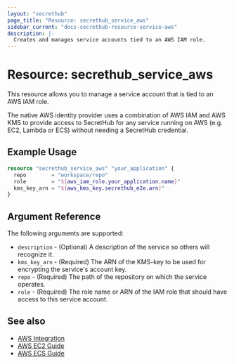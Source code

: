 ```yaml
---
layout: "secrethub"
page_title: "Resource: secrethub_service_aws"
sidebar_current: "docs-secrethub-resource-service-aws"
description: |-
  Creates and manages service accounts tied to an AWS IAM role.
---
```


# Resource: secrethub_service_aws

This resource allows you to manage a service account that is tied to an AWS IAM role.

The native AWS identity provider uses a combination of AWS IAM and AWS KMS to provide access to SecretHub for any service running on AWS (e.g. EC2, Lambda or ECS) without needing a SecretHub credential.

## Example Usage

```terraform
resource "secrethub_service_aws" "your_application" {
  repo        = "workspace/repo"
  role        = "${aws_iam_role.your_application.name}"
  kms_key_arn = "${aws_kms_key.secrethub_e2e.arn}"
}
```

## Argument Reference

The following arguments are supported:

* `description` - (Optional) A description of the service so others will recognize it.
* `kms_key_arn` - (Required) The ARN of the KMS-key to be used for encrypting the service's account key.
* `repo` - (Required) The path of the repository on which the service operates.
* `role` - (Required) The role name or ARN of the IAM role that should have access to this service account.

## See also

- [AWS Integration](https://secrethub.io/docs/reference/aws/)
- [AWS EC2 Guide](https://secrethub.io/docs/guides/aws-ec2/)
- [AWS ECS Guide](https://secrethub.io/docs/guides/aws-ecs/)
